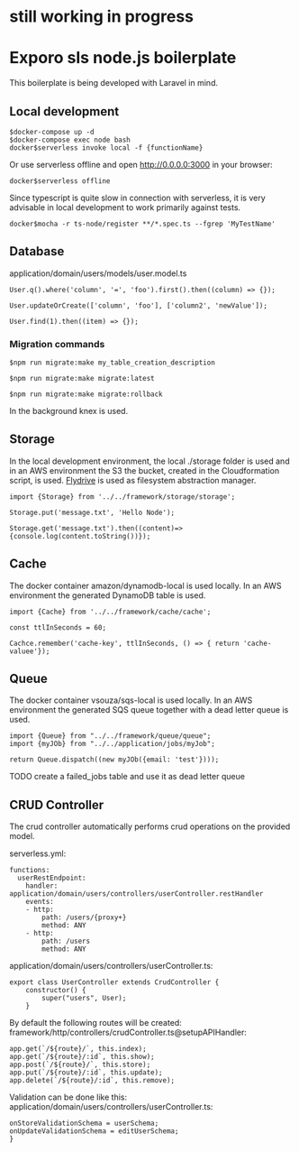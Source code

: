 # still working in progress
# Exporo sls node.js boilerplate
This boilerplate is being developed with Laravel in mind.

## Local development

```
$docker-compose up -d
$docker-compose exec node bash
docker$serverless invoke local -f {functionName}
```
Or use serverless offline and open http://0.0.0.0:3000 in your browser:
```
docker$serverless offline 
```

Since typescript is quite slow in connection with serverless, it is very advisable in local development to work primarily against tests.
```
docker$mocha -r ts-node/register **/*.spec.ts --fgrep 'MyTestName'
```

## Database
application/domain/users/models/user.model.ts

```
User.q().where('column', '=', 'foo').first().then((column) => {}); 

User.updateOrCreate(['column', 'foo'], ['column2', 'newValue']);

User.find(1).then((item) => {});
```

### Migration commands 
```
$npm run migrate:make my_table_creation_description

$npm run migrate:make migrate:latest

$npm run migrate:make migrate:rollback
```
In the background knex is used.


## Storage
In the local development environment, the local ./storage folder is used and in an AWS environment the S3 the bucket, created in the Cloudformation script, is used.
[Flydrive](https://github.com/Slynova-Org/flydrive) is used as filesystem abstraction manager.


```
import {Storage} from '../../framework/storage/storage';

Storage.put('message.txt', 'Hello Node');

Storage.get('message.txt').then((content)=> {console.log(content.toString())});
```

## Cache
The docker container amazon/dynamodb-local is used locally. In an AWS environment the generated DynamoDB table is used.

```
import {Cache} from '../../framework/cache/cache';

const ttlInSeconds = 60;

Cachce.remember('cache-key', ttlInSeconds, () => { return 'cache-valuee'});
```

## Queue
The docker container vsouza/sqs-local is used locally. In an AWS environment the generated SQS queue together with a dead letter queue is used.

```
import {Queue} from "../../framework/queue/queue";
import {myJOb} from "../../application/jobs/myJob";

return Queue.dispatch((new myJOb({email: 'test'})));
```
TODO create a failed_jobs table and use it as dead letter queue


## CRUD Controller
The crud controller automatically performs crud operations on the provided model.

serverless.yml:
```
functions:
  userRestEndpoint:
    handler: application/domain/users/controllers/userController.restHandler
    events:
    - http:
        path: /users/{proxy+}
        method: ANY
    - http:
        path: /users
        method: ANY
```

application/domain/users/controllers/userController.ts:
```
export class UserController extends CrudController {
    constructor() {
        super("users", User);
    }
```

By default the following routes will be created:
framework/http/controllers/crudController.ts@setupAPIHandler:
```
app.get(`/${route}/`, this.index);
app.get(`/${route}/:id`, this.show);
app.post(`/${route}/`, this.store);
app.put(`/${route}/:id`, this.update);
app.delete(`/${route}/:id`, this.remove);
```


Validation can be done like this:
application/domain/users/controllers/userController.ts:
```
onStoreValidationSchema = userSchema;
onUpdateValidationSchema = editUserSchema;
}
```

